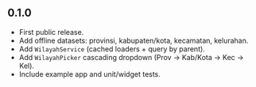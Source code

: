 ## 0.1.0

- First public release.
- Add offline datasets: provinsi, kabupaten/kota, kecamatan, kelurahan.
- Add `WilayahService` (cached loaders + query by parent).
- Add `WilayahPicker` cascading dropdown (Prov → Kab/Kota → Kec → Kel).
- Include example app and unit/widget tests.
